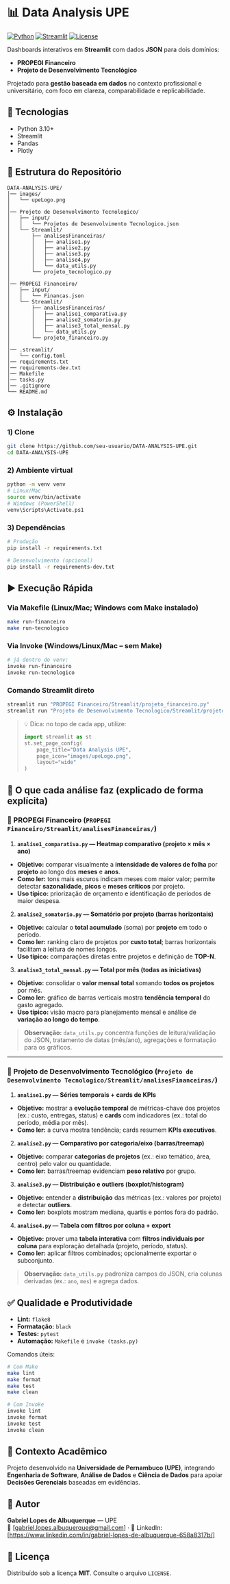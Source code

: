 # 📊 Data Analysis UPE

[![Python](https://img.shields.io/badge/Python-3.10+-blue.svg)](https://www.python.org/)
[![Streamlit](https://img.shields.io/badge/Streamlit-1.38.0-FF4B4B.svg)](https://streamlit.io/)
[![License](https://img.shields.io/badge/license-MIT-green.svg)](LICENSE)

Dashboards interativos em **Streamlit** com dados **JSON** para dois domínios:
- **PROPEGI Financeiro**
- **Projeto de Desenvolvimento Tecnológico**

Projetado para **gestão baseada em dados** no contexto profissional e universitário, com foco em clareza, comparabilidade e replicabilidade.



## 🚀 Tecnologias
- Python 3.10+
- Streamlit
- Pandas
- Plotly


## 📂 Estrutura do Repositório
```
DATA-ANALYSIS-UPE/
│── images/
│   └── upeLogo.png
│
│── Projeto de Desenvolvimento Tecnologico/
│   ├── input/
│   │   └── Projetos de Desenvolvimento Tecnologico.json
│   └── Streamlit/
│       ├── analisesFinanceiras/
│       │   ├── analise1.py
│       │   ├── analise2.py
│       │   ├── analise3.py
│       │   ├── analise4.py
│       │   └── data_utils.py
│       └── projeto_tecnologico.py
│
│── PROPEGI Financeiro/
│   ├── input/
│   │   └── Financas.json
│   └── Streamlit/
│       ├── analisesFinanceiras/
│       │   ├── analise1_comparativa.py
│       │   ├── analise2_somatorio.py
│       │   ├── analise3_total_mensal.py
│       │   └── data_utils.py
│       └── projeto_financeiro.py
│
│── .streamlit/
│   └── config.toml
│── requirements.txt
│── requirements-dev.txt
│── Makefile
│── tasks.py
│── .gitignore
└── README.md
```



## ⚙️ Instalação

### 1) Clone
```bash
git clone https://github.com/seu-usuario/DATA-ANALYSIS-UPE.git
cd DATA-ANALYSIS-UPE
```

### 2) Ambiente virtual
```bash
python -m venv venv
# Linux/Mac
source venv/bin/activate
# Windows (PowerShell)
venv\Scripts\Activate.ps1
```

### 3) Dependências
```bash
# Produção
pip install -r requirements.txt

# Desenvolvimento (opcional)
pip install -r requirements-dev.txt
```

## ▶️ Execução Rápida

### Via **Makefile** (Linux/Mac; Windows com Make instalado)
```bash
make run-financeiro
make run-tecnologico
```

### Via **Invoke** (Windows/Linux/Mac – sem Make)
```bash
# já dentro do venv:
invoke run-financeiro
invoke run-tecnologico
```

### Comando Streamlit direto
```bash
streamlit run "PROPEGI Financeiro/Streamlit/projeto_financeiro.py"
streamlit run "Projeto de Desenvolvimento Tecnologico/Streamlit/projeto_tecnologico.py"
```

> 💡 Dica: no topo de cada app, utilize:
> ```python
> import streamlit as st
> st.set_page_config(
>     page_title="Data Analysis UPE",
>     page_icon="images/upeLogo.png",
>     layout="wide"
> )
> ```


## 🔎 O que cada análise faz (explicado de forma explícita)

### 📁 PROPEGI Financeiro (`PROPEGI Financeiro/Streamlit/analisesFinanceiras/`)

1) **`analise1_comparativa.py` — Heatmap comparativo (projeto × mês × ano)**
- **Objetivo:** comparar visualmente a **intensidade de valores de folha** por **projeto** ao longo dos **meses** e **anos**.
- **Como ler:** tons mais escuros indicam meses com maior valor; permite detectar **sazonalidade**, **picos** e **meses críticos** por projeto.
- **Uso típico:** priorização de orçamento e identificação de períodos de maior despesa.

2) **`analise2_somatorio.py` — Somatório por projeto (barras horizontais)**
- **Objetivo:** calcular o **total acumulado** (soma) por **projeto** em todo o período.
- **Como ler:** ranking claro de projetos por **custo total**; barras horizontais facilitam a leitura de nomes longos.
- **Uso típico:** comparações diretas entre projetos e definição de **TOP-N**.

3) **`analise3_total_mensal.py` — Total por mês (todas as iniciativas)**
- **Objetivo:** consolidar o **valor mensal total** somando **todos os projetos** por mês.
- **Como ler:** gráfico de barras verticais mostra **tendência temporal** do gasto agregado.
- **Uso típico:** visão macro para planejamento mensal e análise de **variação ao longo do tempo**.

> **Observação:** `data_utils.py` concentra funções de leitura/validação do JSON, tratamento de datas (mês/ano), agregações e formatação para os gráficos.

---

### 📁 Projeto de Desenvolvimento Tecnológico (`Projeto de Desenvolvimento Tecnologico/Streamlit/analisesFinanceiras/`)

1) **`analise1.py` — Séries temporais + cards de KPIs**
- **Objetivo:** mostrar a **evolução temporal** de métricas-chave dos projetos (ex.: custo, entregas, status) e **cards** com indicadores (ex.: total do período, média por mês).
- **Como ler:** a curva mostra tendência; cards resumem **KPIs executivos**.

2) **`analise2.py` — Comparativo por categoria/eixo (barras/treemap)**
- **Objetivo:** comparar **categorias de projetos** (ex.: eixo temático, área, centro) pelo valor ou quantidade.
- **Como ler:** barras/treemap evidenciam **peso relativo** por grupo.

3) **`analise3.py` — Distribuição e outliers (boxplot/histogram)**
- **Objetivo:** entender a **distribuição** das métricas (ex.: valores por projeto) e detectar **outliers**.
- **Como ler:** boxplots mostram mediana, quartis e pontos fora do padrão.

4) **`analise4.py` — Tabela com filtros por coluna + export**
- **Objetivo:** prover uma **tabela interativa** com **filtros individuais por coluna** para exploração detalhada (projeto, período, status).
- **Como ler:** aplicar filtros combinados; opcionalmente exportar o subconjunto.

> **Observação:** `data_utils.py` padroniza campos do JSON, cria colunas derivadas (ex.: `ano`, `mes`) e agrega dados.

## ✅ Qualidade e Produtividade
- **Lint:** `flake8`
- **Formatação:** `black`
- **Testes:** `pytest`
- **Automação:** `Makefile` e `invoke (tasks.py)`

Comandos úteis:
```bash
# Com Make
make lint
make format
make test
make clean

# Com Invoke
invoke lint
invoke format
invoke test
invoke clean
```

## 🏫 Contexto Acadêmico
Projeto desenvolvido na **Universidade de Pernambuco (UPE)**, integrando **Engenharia de Software**, **Análise de Dados** e **Ciência de Dados** para apoiar **Decisões Gerenciais** baseadas em evidências.

## 👤 Autor
**Gabriel Lopes de Albuquerque** — UPE  
📧 [gabriel.lopes.albuquerque@gmail.com] · 🔗 LinkedIn: [https://www.linkedin.com/in/gabriel-lopes-de-albuquerque-658a8317b/]

## 📄 Licença
Distribuído sob a licença **MIT**. Consulte o arquivo `LICENSE`.
